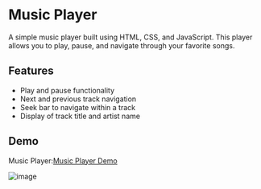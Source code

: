 # Music Player

A simple music player built using HTML, CSS, and JavaScript. This player allows you to play, pause, and navigate through your favorite songs.

## Features

- Play and pause functionality
- Next and previous track navigation
- Seek bar to navigate within a track
- Display of track title and artist name

## Demo

Music Player:[Music Player Demo](https://bunnyprajwal1210.github.io/Music-Player/)

![image](https://github.com/bunnyprajwal1210/Music-Player/assets/144813825/8340dfdb-2b77-4a42-90d4-3cb25f685967)
